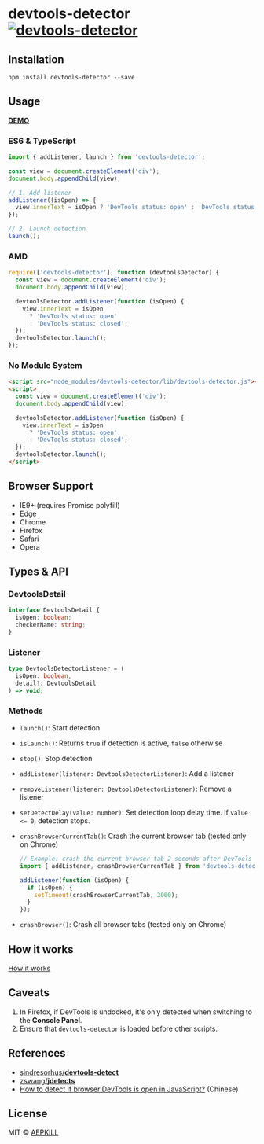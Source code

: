 # devtools-detector [![devtools-detector](https://img.shields.io/npm/v/devtools-detector.svg?colorB=green&label=devtools-detector)](https://www.npmjs.com/package/devtools-detector)

## Installation

`npm install devtools-detector --save`

## Usage

**[DEMO](http://blog.aepkill.com/demos/devtools-detector/)**

### ES6 & TypeScript

```javascript
import { addListener, launch } from 'devtools-detector';

const view = document.createElement('div');
document.body.appendChild(view);

// 1. Add listener
addListener((isOpen) => {
  view.innerText = isOpen ? 'DevTools status: open' : 'DevTools status: closed';
});

// 2. Launch detection
launch();
```

### AMD

```javascript
require(['devtools-detector'], function (devtoolsDetector) {
  const view = document.createElement('div');
  document.body.appendChild(view);

  devtoolsDetector.addListener(function (isOpen) {
    view.innerText = isOpen
      ? 'DevTools status: open'
      : 'DevTools status: closed';
  });
  devtoolsDetector.launch();
});
```

### No Module System

```html
<script src="node_modules/devtools-detector/lib/devtools-detector.js"></script>
<script>
  const view = document.createElement('div');
  document.body.appendChild(view);

  devtoolsDetector.addListener(function (isOpen) {
    view.innerText = isOpen
      ? 'DevTools status: open'
      : 'DevTools status: closed';
  });
  devtoolsDetector.launch();
</script>
```

## Browser Support

- IE9+ (requires Promise polyfill)
- Edge
- Chrome
- Firefox
- Safari
- Opera

## Types & API

### DevtoolsDetail

```typescript
interface DevtoolsDetail {
  isOpen: boolean;
  checkerName: string;
}
```

### Listener

```typescript
type DevtoolsDetectorListener = (
  isOpen: boolean,
  detail?: DevtoolsDetail
) => void;
```

### Methods

- `launch()`: Start detection
- `isLaunch()`: Returns `true` if detection is active, `false` otherwise
- `stop()`: Stop detection
- `addListener(listener: DevtoolsDetectorListener)`: Add a listener
- `removeListener(listener: DevtoolsDetectorListener)`: Remove a listener
- `setDetectDelay(value: number)`: Set detection loop delay time. If `value <= 0`, detection stops.
- `crashBrowserCurrentTab()`: Crash the current browser tab (tested only on Chrome)

  ```typescript
  // Example: crash the current browser tab 2 seconds after DevTools is opened
  import { addListener, crashBrowserCurrentTab } from 'devtools-detector';

  addListener(function (isOpen) {
    if (isOpen) {
      setTimeout(crashBrowserCurrentTab, 2000);
    }
  });
  ```

- `crashBrowser()`: Crash all browser tabs (tested only on Chrome)

## How it works

[How it works](./HOW_IT_WORKS.md)

## Caveats

1. In Firefox, if DevTools is undocked, it's only detected when switching to the **Console Panel**.
2. Ensure that `devtools-detector` is loaded before other scripts.

## References

- [sindresorhus/**devtools-detect**](https://github.com/sindresorhus/devtools-detect)
- [zswang/**jdetects**](https://github.com/zswang/jdetects)
- [How to detect if browser DevTools is open in JavaScript?](https://www.zhihu.com/question/24188524) (Chinese)

## License

MIT © [AEPKILL](mailto:a@aepkill.com)
